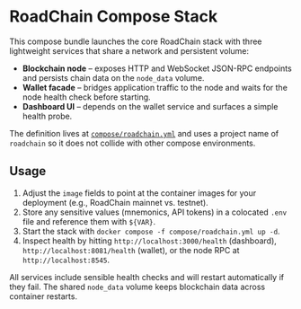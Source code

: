 # RoadChain Compose Stack

This compose bundle launches the core RoadChain stack with three lightweight services that share a network and persistent volume:

- **Blockchain node** – exposes HTTP and WebSocket JSON-RPC endpoints and persists chain data on the `node_data` volume.
- **Wallet facade** – bridges application traffic to the node and waits for the node health check before starting.
- **Dashboard UI** – depends on the wallet service and surfaces a simple health probe.

The definition lives at [`compose/roadchain.yml`](../compose/roadchain.yml) and uses a project name of `roadchain` so it does not collide with other compose environments.

## Usage

1. Adjust the `image` fields to point at the container images for your deployment (e.g., RoadChain mainnet vs. testnet).
2. Store any sensitive values (mnemonics, API tokens) in a colocated `.env` file and reference them with `${VAR}`.
3. Start the stack with `docker compose -f compose/roadchain.yml up -d`.
4. Inspect health by hitting `http://localhost:3000/health` (dashboard), `http://localhost:8081/health` (wallet), or the node RPC at `http://localhost:8545`.

All services include sensible health checks and will restart automatically if they fail. The shared `node_data` volume keeps blockchain data across container restarts.
